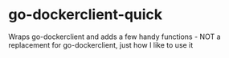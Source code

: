 go-dockerclient-quick
=====================

Wraps go-dockerclient and adds a few handy functions - NOT a replacement for go-dockerclient, just how I like to use it
